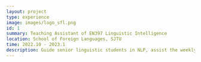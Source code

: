 ```yaml
---
layout: project
type: experience
image: images/logo_sfl.png
id: 1
summary: Teaching Assistant of EN397 Linguistic Intelligence
location: School of Foreign Languages, SJTU
time: 2022.10 - 2023.1
description: Guide senior linguistic students in NLP, assist the weekly teaching, design the coursework.
---
```


